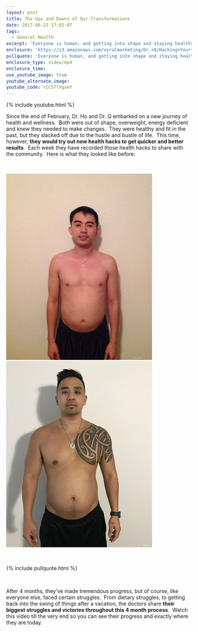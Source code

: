 ```yaml
---
layout: post
title: The Ups and Downs of Our Transformations
date: 2017-06-22 17:02:07
tags:
  - General Health
excerpt: 'Everyone is human, and getting into shape and staying healthy is no easy task. Today we wanted to share our own personal struggles.'
enclosure: 'https://s3.amazonaws.com/vyralmarketing/Dr.+Q/Hacking+Your+Health+Progress+video.mp4'
pullquote: 'Everyone is human, and getting into shape and staying healthy is no easy task.'
enclosure_type: video/mp4
enclosure_time:
use_youtube_image: true
youtube_alternate_image:
youtube_code: rCC57lVgxeY
---
```



{% include youtube.html %}

Since the end of February, Dr. Ho and Dr. Q embarked on a new journey of health and wellness. &nbsp;Both were out of shape, overweight, energy deficient and knew they needed to make changes. &nbsp;They were healthy and fit in the past, but they slacked off due to the hustle and bustle of life. &nbsp;This time, however, **they would try out new health hacks to get quicker and better results**. &nbsp;Each week they have recorded those health hacks to share with the community. &nbsp;Here is what they looked like before:

&nbsp;

![](/uploads/versions/dr--ho---x----396-504x---.jpg)![](/uploads/versions/dr--q---x----396-504x---.jpg)

&nbsp;

{% include pullquote.html %}

&nbsp;

After 4 months, they’ve made tremendous progress, but of course, like everyone else, faced certain struggles. &nbsp;From dietary struggles, to getting back into the swing of things after a vacation, the doctors share **their biggest struggles and victories throughout this 4 month process**. &nbsp;Watch this video till the very end so you can see their progress and exactly where they are today. &nbsp;
